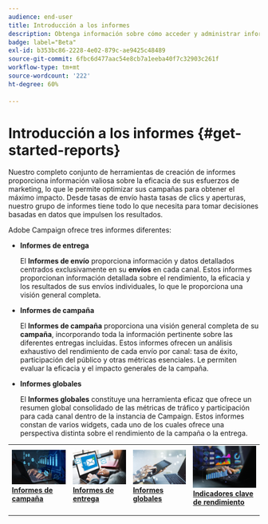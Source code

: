 ```yaml
---
audience: end-user
title: Introducción a los informes
description: Obtenga información sobre cómo acceder y administrar informes en Campaign Web
badge: label="Beta"
exl-id: b353bc86-2228-4e02-879c-ae9425c48489
source-git-commit: 6fbc6d477aac54e8cb7a1eeba40f7c32903c261f
workflow-type: tm+mt
source-wordcount: '222'
ht-degree: 60%

---
```



# Introducción a los informes {#get-started-reports}

Nuestro completo conjunto de herramientas de creación de informes proporciona información valiosa sobre la eficacia de sus esfuerzos de marketing, lo que le permite optimizar sus campañas para obtener el máximo impacto. Desde tasas de envío hasta tasas de clics y aperturas, nuestro grupo de informes tiene todo lo que necesita para tomar decisiones basadas en datos que impulsen los resultados.

Adobe Campaign ofrece tres informes diferentes:

* **Informes de entrega**

  El **Informes de envío** proporciona información y datos detallados centrados exclusivamente en su **envíos** en cada canal. Estos informes proporcionan información detallada sobre el rendimiento, la eficacia y los resultados de sus envíos individuales, lo que le proporciona una visión general completa.


* **Informes de campaña**

  El **Informes de campaña** proporciona una visión general completa de su **campaña**, incorporando toda la información pertinente sobre las diferentes entregas incluidas. Estos informes ofrecen un análisis exhaustivo del rendimiento de cada envío por canal: tasa de éxito, participación del público y otras métricas esenciales. Le permiten evaluar la eficacia y el impacto generales de la campaña.


* **Informes globales**

  El **Informes globales** constituye una herramienta eficaz que ofrece un resumen global consolidado de las métricas de tráfico y participación para cada canal dentro de la instancia de Campaign. Estos informes constan de varios widgets, cada uno de los cuales ofrece una perspectiva distinta sobre el rendimiento de la campaña o la entrega.

<table style="table-layout:fixed"><tr style="border: 0;">
<td>
<a href="campaign-reports.md">
<img alt="Validación" src="assets/do-not-localize/campaign_report.jpeg">
</a>
<div>
<a href="campaign-reports.md"><strong>Informes de campaña</strong></a>
</div>
<p>
</td>
<td>
<a href="delivery-reports.md">
<img alt="Posible cliente" src="assets/do-not-localize/email_report.jpeg">
</a>
<div><a href="delivery-reports.md"><strong>Informes de entrega</strong>
</div>
<p>
</td>
<td>
<a href="global-reports.md">
<img alt="Poco frecuente" src="assets/do-not-localize/push_report.jpeg">
</a>
<div>
<a href="global-reports.md"><strong> Informes globales<strong></strong></a>
</div>
<p></td>
<td>
<a href="kpis.md">
<img alt="Validación" src="assets/do-not-localize/kpis.jpeg">
</a>
<div>
<a href="kpis.md"><strong>Indicadores clave de rendimiento</strong></a>
</div>
<p>
</td>
</tr></table>
